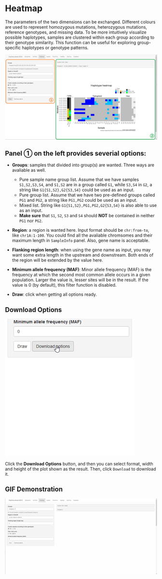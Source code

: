 # Heatmap

The parameters of the two dimensions can be exchanged. Different colours are used to represent homozygous mutations, heterozygous mutations, reference genotypes, and missing data. To be more intuitively visualize possible haplotypes, samples are clustered within each group according to their genotype similarity. This function can be useful for exploring group-specific haplotypes or genotype patterns.

![Heatmap tag](./../img/Heatmap-1.jpg)

## Panel ① on the left provides severial options:
- **Groups**: samples that divided into group(s) are wanted. Three ways are avaliable as well.
	- Pure sample name group list. Assume that we have samples `S1,S2,S3,S4`, and `S1,S2` are in a group called `G1`, while `S3,S4` in `G2`, a string like `G1{S1,S2},G2{S3,S4}` could be used as an input.
	- Pure group list. Assume that we have two pre-defined groups called `PG1` and `PG2`, a string like `PG1,PG2` could be used as an input.
	- Mixed list. String like `G1{S1,S2},PG1,PG2,G2{S3,S4}` is also able to use as an input.
	- **Make sure** that `S1`, `S2`, `S3` and `S4` should **NOT** be contained in neither `PG1` nor `PG2`.

- **Region**: a region is wanted here. Input format should be `chr:from-to`, like `chr1A:1-100`. You could find all the avaliable chromsomes and their maximum length in `SampleInfo` panel. Also, gene name is acceptable.

- **Flanking region length**: when using the gene name as input, you may want some extra length in the upstream and downstream. Both ends of the region will be extended by the value here.

- **Minimum allele frequency (MAF)**: Minor allele frequency (MAF) is the frequency at which the second most common allele occurs in a given population. Larger the value is, lesser sites will be in the result. If the value is 0 (by default), this filter function is disabled.

- **Draw**: click when getting all options ready.

## Download Options

![Download options of Heatmap](./../img/Download-options.gif)

Click the **Download Options** button, and then you can select format, width and height of the plot shown as the result. Then, click `Download` to download it.

## GIF Demonstration

![GIF Demonstration of Heatmap](./../img/Heatmap-0.gif)
